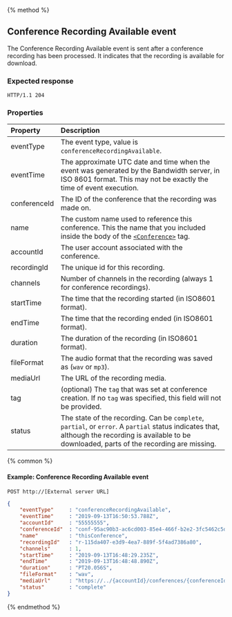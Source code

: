 {% method %}
## Conference Recording Available event

The Conference Recording Available event is sent after a conference recording has been processed.
It indicates that the recording is available for download.

### Expected response

```http
HTTP/1.1 204
```

### Properties
| Property          | Description |
|:------------------|:------------|
| eventType         | The event type, value is `conferenceRecordingAvailable`. |
| eventTime         | The approximate UTC date and time when the event was generated by the Bandwidth server, in ISO 8601 format. This may not be exactly the time of event execution. |
| conferenceId      | The ID of the conference that the recording was made on. |
| name              | The custom name used to reference this conference. This the name that you included inside the body of the [`<Conference>`](../verbs/conference.md) tag. |
| accountId         | The user account associated with the conference. |
| recordingId       | The unique id for this recording. |
| channels          | Number of channels in the recording (always 1 for conference recordings). |
| startTime         | The time that the recording started (in ISO8601 format). |
| endTime           | The time that the recording ended (in ISO8601 format). |
| duration          | The duration of the recording (in ISO8601 format). |
| fileFormat        | The audio format that the recording was saved as (`wav` or `mp3`). |
| mediaUrl          | The URL of the recording media. |
| tag               | (optional) The `tag` that was set at conference creation. If no `tag` was specified, this field will not be provided. |
| status            | The state of the recording. Can be `complete`, `partial`, or `error`. A `partial` status indicates that, although the recording is available to be downloaded, parts of the recording are missing. |

{% common %}

#### Example: Conference Recording Available event

```
POST http://[External server URL]
```

```json
{
	"eventType"     : "conferenceRecordingAvailable",
    "eventTime"     : "2019-09-13T16:50:53.788Z",
	"accountId"     : "55555555",
	"conferenceId"  : "conf-95ac90b3-ac6cd003-85e4-466f-b2e2-3fc5462c5d0d",
	"name"          : "thisConference",
	"recordingId"   : "r-115da407-e3d9-4ea7-889f-5f4ad7386a80",
	"channels"      : 1,
	"startTime"     : "2019-09-13T16:48:29.235Z",
	"endTime"       : "2019-09-13T16:48:48.890Z",
	"duration"      : "PT20.056S",
	"fileFormat"    : "wav",
	"mediaUrl"      : "https://../{accountId}/conferences/{conferenceId}/recordings/{recordingId}/media",
	"status"        : "complete"
}
```

{% endmethod %}
